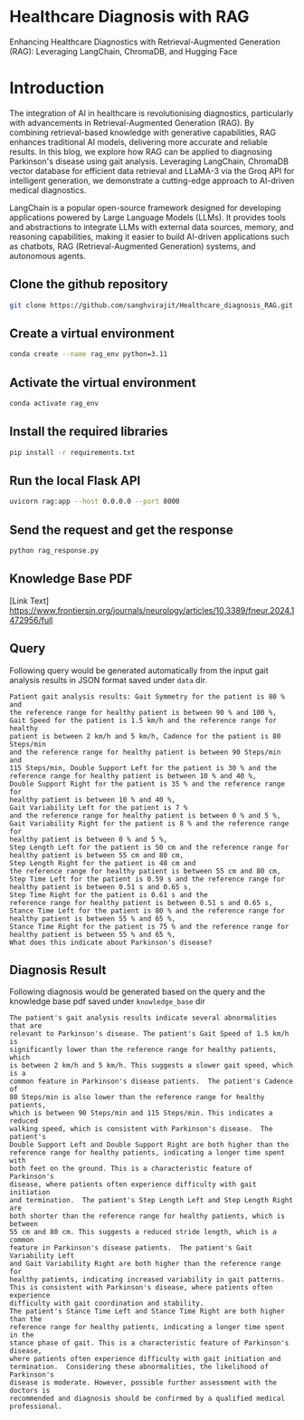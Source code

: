 # Healthcare Diagnosis with RAG
Enhancing Healthcare Diagnostics with Retrieval-Augmented Generation (RAG): Leveraging LangChain, ChromaDB, and Hugging Face

# Introduction
The integration of AI in healthcare is revolutionising diagnostics, particularly with advancements in Retrieval-Augmented Generation (RAG). By combining retrieval-based knowledge with generative capabilities, RAG enhances traditional AI models, delivering more accurate and reliable results. In this blog, we explore how RAG can be applied to diagnosing Parkinson's disease using gait analysis. Leveraging LangChain, ChromaDB vector database for efficient data retrieval and LLaMA-3 via the Groq API for intelligent generation, we demonstrate a cutting-edge approach to AI-driven medical diagnostics.

LangChain is a popular open-source framework designed for developing applications powered by Large Language Models (LLMs). It provides tools and abstractions to integrate LLMs with external data sources, memory, and reasoning capabilities, making it easier to build AI-driven applications such as chatbots, RAG (Retrieval-Augmented Generation) systems, and autonomous agents.

## Clone the github repository
```sh
git clone https://github.com/sanghvirajit/Healthcare_diagnosis_RAG.git
```

## Create a virtual environment
```sh
conda create --name rag_env python=3.11
```

## Activate the virtual environment
```sh
conda activate rag_env
```

## Install the required libraries
```sh
pip install -r requirements.txt
```

## Run the local Flask API
```sh
uvicorn rag:app --host 0.0.0.0 --port 8000
```

## Send the request and get the response
```sh
python rag_response.py
```

## Knowledge Base PDF

[Link Text] https://www.frontiersin.org/journals/neurology/articles/10.3389/fneur.2024.1472956/full

## Query

Following query would be generated automatically from the input gait analysis results in JSON format saved under ```data``` dir.

```
Patient gait analysis results: Gait Symmetry for the patient is 80 % and 
the reference range for healthy patient is between 90 % and 100 %, 
Gait Speed for the patient is 1.5 km/h and the reference range for healthy 
patient is between 2 km/h and 5 km/h, Cadence for the patient is 80 Steps/min 
and the reference range for healthy patient is between 90 Steps/min and 
115 Steps/min, Double Support Left for the patient is 30 % and the 
reference range for healthy patient is between 10 % and 40 %, 
Double Support Right for the patient is 35 % and the reference range for 
healthy patient is between 10 % and 40 %, 
Gait Variability Left for the patient is 7 % 
and the reference range for healthy patient is between 0 % and 5 %, 
Gait Variability Right for the patient is 8 % and the reference range for 
healthy patient is between 0 % and 5 %, 
Step Length Left for the patient is 50 cm and the reference range for 
healthy patient is between 55 cm and 80 cm, 
Step Length Right for the patient is 48 cm and 
the reference range for healthy patient is between 55 cm and 80 cm, 
Step Time Left for the patient is 0.59 s and the reference range for 
healthy patient is between 0.51 s and 0.65 s, 
Step Time Right for the patient is 0.61 s and the 
reference range for healthy patient is between 0.51 s and 0.65 s, 
Stance Time Left for the patient is 80 % and the reference range for 
healthy patient is between 55 % and 65 %, 
Stance Time Right for the patient is 75 % and the reference range for 
healthy patient is between 55 % and 65 %, 
What does this indicate about Parkinson's disease?
```

## Diagnosis Result

Following diagnosis would be generated based on the query and the knowledge base pdf saved under ``` knowledge_base ``` dir

```
The patient's gait analysis results indicate several abnormalities that are 
relevant to Parkinson's disease. The patient's Gait Speed of 1.5 km/h is 
significantly lower than the reference range for healthy patients, which 
is between 2 km/h and 5 km/h. This suggests a slower gait speed, which is a 
common feature in Parkinson's disease patients.  The patient's Cadence of 
80 Steps/min is also lower than the reference range for healthy patients, 
which is between 90 Steps/min and 115 Steps/min. This indicates a reduced 
walking speed, which is consistent with Parkinson's disease.  The patient's 
Double Support Left and Double Support Right are both higher than the 
reference range for healthy patients, indicating a longer time spent with 
both feet on the ground. This is a characteristic feature of Parkinson's 
disease, where patients often experience difficulty with gait initiation 
and termination.  The patient's Step Length Left and Step Length Right are 
both shorter than the reference range for healthy patients, which is between 
55 cm and 80 cm. This suggests a reduced stride length, which is a common 
feature in Parkinson's disease patients.  The patient's Gait Variability Left 
and Gait Variability Right are both higher than the reference range for 
healthy patients, indicating increased variability in gait patterns. 
This is consistent with Parkinson's disease, where patients often experience 
difficulty with gait coordination and stability.  
The patient's Stance Time Left and Stance Time Right are both higher than the 
reference range for healthy patients, indicating a longer time spent in the 
stance phase of gait. This is a characteristic feature of Parkinson's disease, 
where patients often experience difficulty with gait initiation and 
termination.  Considering these abnormalities, the likelihood of Parkinson's 
disease is moderate. However, possible further assessment with the doctors is 
recommended and diagnosis should be confirmed by a qualified medical 
professional.
```




